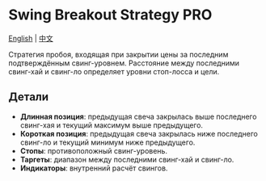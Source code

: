# Swing Breakout Strategy PRO
[English](README.md) | [中文](README_cn.md)

Стратегия пробоя, входящая при закрытии цены за последним подтверждённым свинг-уровнем. Расстояние между последними свинг-хай и свинг-ло определяет уровни стоп-лосса и цели.

## Детали

- **Длинная позиция**: предыдущая свеча закрылась выше последнего свинг-хая и текущий максимум выше предыдущего.
- **Короткая позиция**: предыдущая свеча закрылась ниже последнего свинг-ло и текущий минимум ниже предыдущего.
- **Стопы**: противоположный свинг-уровень.
- **Таргеты**: диапазон между последними свинг-хай и свинг-ло.
- **Индикаторы**: внутренний расчёт свингов.

